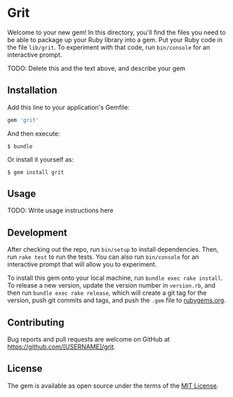 # Grit

Welcome to your new gem! In this directory, you'll find the files you need to be able to package up your Ruby library into a gem. Put your Ruby code in the file `lib/grit`. To experiment with that code, run `bin/console` for an interactive prompt.

TODO: Delete this and the text above, and describe your gem

## Installation

Add this line to your application's Gemfile:

```ruby
gem 'grit'
```

And then execute:

    $ bundle

Or install it yourself as:

    $ gem install grit

## Usage

TODO: Write usage instructions here

## Development

After checking out the repo, run `bin/setup` to install dependencies. Then, run `rake test` to run the tests. You can also run `bin/console` for an interactive prompt that will allow you to experiment.

To install this gem onto your local machine, run `bundle exec rake install`. To release a new version, update the version number in `version.rb`, and then run `bundle exec rake release`, which will create a git tag for the version, push git commits and tags, and push the `.gem` file to [rubygems.org](https://rubygems.org).

## Contributing

Bug reports and pull requests are welcome on GitHub at https://github.com/[USERNAME]/grit.

## License

The gem is available as open source under the terms of the [MIT License](https://opensource.org/licenses/MIT).
